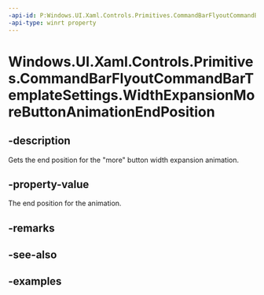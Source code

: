 ```yaml
---
-api-id: P:Windows.UI.Xaml.Controls.Primitives.CommandBarFlyoutCommandBarTemplateSettings.WidthExpansionMoreButtonAnimationEndPosition
-api-type: winrt property
---
```


<!-- Property syntax.
public double WidthExpansionMoreButtonAnimationEndPosition { get; }
-->

# Windows.UI.Xaml.Controls.Primitives.CommandBarFlyoutCommandBarTemplateSettings.WidthExpansionMoreButtonAnimationEndPosition

## -description

Gets the end position for the "more" button width expansion animation.

## -property-value

The end position for the animation.

## -remarks

## -see-also

## -examples

